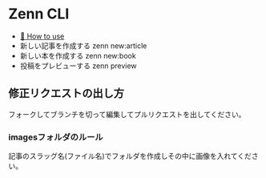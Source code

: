 # Zenn CLI

* [📘 How to use](https://zenn.dev/zenn/articles/zenn-cli-guide)
* 新しい記事を作成する zenn new:article
* 新しい本を作成する zenn new:book
* 投稿をプレビューする zenn preview

## 修正リクエストの出し方

フォークしてブランチを切って編集してプルリクエストを出してください。

### imagesフォルダのルール

記事のスラッグ名(ファイル名)でフォルダを作成しその中に画像を入れてください。
